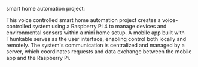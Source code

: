 smart home automation project:

This voice controlled smart home automation project creates a voice-controlled system using a Raspberry Pi 4 to manage 
devices and environmental sensors within a mini home setup. A mobile app built with Thunkable serves 
as the user interface, enabling control both locally and remotely. The system's communication is centralized and managed 
by a server, which coordinates requests and data exchange between the mobile app and the Raspberry Pi.
